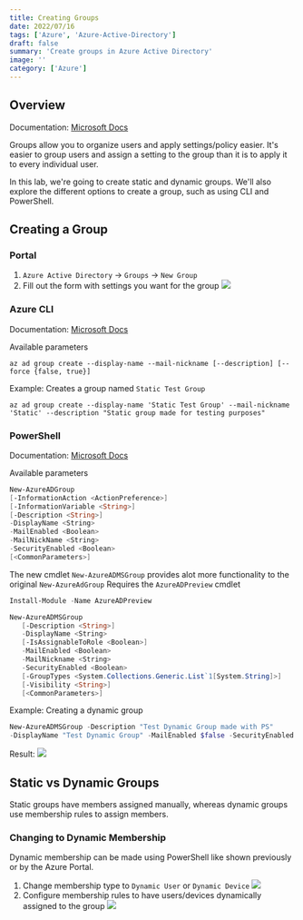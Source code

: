 ```yaml
---
title: Creating Groups
date: 2022/07/16
tags: ['Azure', 'Azure-Active-Directory']
draft: false
summary: 'Create groups in Azure Active Directory'
image: ''
category: ['Azure']
---
```


## Overview

Documentation: [Microsoft Docs](https://docs.microsoft.com/en-us/azure/active-directory/fundamentals/active-directory-groups-create-azure-portal)

Groups allow you to organize users and apply settings/policy easier. It's easier to group users and assign a setting to the group than it is to apply it to every individual user.

In this lab, we're going to create static and dynamic groups. We'll also explore the different options to create a group, such as using CLI and PowerShell.

## Creating a Group

### Portal

1. `Azure Active Directory` -> `Groups` -> `New Group`
2. Fill out the form with settings you want for the group
   ![](https://bui.blob.core.windows.net/labs/Lab_2022_07_16_51_54.webp)

### Azure CLI

Documentation: [Microsoft Docs](https://docs.microsoft.com/en-us/cli/azure/ad/group?view=azure-cli-latest#az_ad_group_create)

Available parameters

```shell
az ad group create --display-name --mail-nickname [--description] [--force {false, true}]
```

Example: Creates a group named `Static Test Group`

```shell
az ad group create --display-name 'Static Test Group' --mail-nickname 'Static' --description "Static group made for testing purposes"
```

### PowerShell

Documentation: [Microsoft Docs](https://docs.microsoft.com/en-us/powershell/module/azuread/new-azureadgroup?view=azureadps-2.0)

Available parameters

```powershell
New-AzureADGroup
[-InformationAction <ActionPreference>]
[-InformationVariable <String>]
[-Description <String>]
-DisplayName <String>
-MailEnabled <Boolean>
-MailNickName <String>
-SecurityEnabled <Boolean>
[<CommonParameters>]
```

The new cmdlet `New-AzureADMSGroup` provides alot more functionality to the original `New-AzureAdGroup`
Requires the `AzureADPreview` cmdlet

```powershell
Install-Module -Name AzureADPreview
```

```powershell
New-AzureADMSGroup
   [-Description <String>]
   -DisplayName <String>
   [-IsAssignableToRole <Boolean>]
   -MailEnabled <Boolean>
   -MailNickname <String>
   -SecurityEnabled <Boolean>
   [-GroupTypes <System.Collections.Generic.List`1[System.String]>]
   [-Visibility <String>]
   [<CommonParameters>]
```

Example: Creating a dynamic group

```powershell
New-AzureADMSGroup -Description "Test Dynamic Group made with PS"
-DisplayName "Test Dynamic Group" -MailEnabled $false -SecurityEnabled $true -MailNickname "N/A" -GroupTypes "DynamicMembership" -MembershipRule "(user.displayName -contains ""bui"")" -MembershipRuleProcessingState "On"
```

Result:
![](https://bui.blob.core.windows.net/labs/Lab_2022_07_16_41_34.webp)

## Static vs Dynamic Groups

Static groups have members assigned manually, whereas dynamic groups use membership rules to assign members.

### Changing to Dynamic Membership

Dynamic membership can be made using PowerShell like shown previously or by the Azure Portal.

1. Change membership type to `Dynamic User` or `Dynamic Device`
   ![](https://bui.blob.core.windows.net/labs/Lab_2022_07_16_44_27.webp)
2. Configure membership rules to have users/devices dynamically assigned to the group
   ![](https://bui.blob.core.windows.net/labs/Lab_2022_07_16_45_28.webp)
